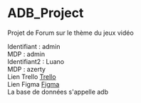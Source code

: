 # ADB_Project
Projet de Forum sur le thème du jeux vidéo


Identifiant : admin  
MDP : admin  
Identifiant2 : Luano  
MDP : azerty  
Lien Trello [Trello](https://trello.com/invite/b/HoRD5gHq/ATTIa265c091afedda265253ebae328448976DD0C1EC/adb)  
Lien Figma [Figma](https://www.figma.com/design/rxhdb0ttSGqE0YTB66pdxK/ADB-Project?t=8Do0VGUMaOTpxWeZ-1)  
La base de données s'appelle adb

